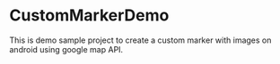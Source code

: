 # CustomMarkerDemo

This is demo sample project to create a custom marker with images on android using google map API.
